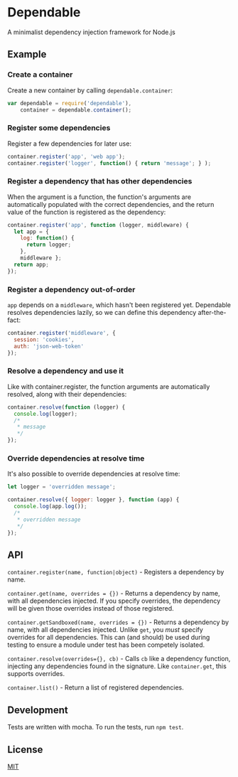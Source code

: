 # Dependable

A minimalist dependency injection framework for Node.js

## Example

### Create a container

Create a new container by calling `dependable.container`:

```js
var dependable = require('dependable'),
    container = dependable.container();
```

### Register some dependencies

Register a few dependencies for later use:

```js
container.register('app', 'web app');
container.register('logger', function() { return 'message'; } );
```

### Register a dependency that has other dependencies

When the argument is a function, the function's arguments are automatically
populated with the correct dependencies, and the return value of the function
is registered as the dependency:

```js
container.register('app', function (logger, middleware) {
  let app = {
    log: function() {
      return logger;
    },
    middleware };
  return app;
});
```

### Register a dependency out-of-order

`app` depends on a `middleware`, which hasn't been registered yet.
Dependable resolves dependencies lazily, so we can define this dependency
after-the-fact:

```js
container.register('middleware', {
  session: 'cookies',
  auth: 'json-web-token'
});
```

### Resolve a dependency and use it

Like with container.register, the function arguments are automatically resolved, along
with their dependencies:

```js
container.resolve(function (logger) {
  console.log(logger);
  /*
   * message
   */
});
```

### Override dependencies at resolve time

It's also possible to override dependencies at resolve time:

```js
let logger = 'overridden message';

container.resolve({ logger: logger }, function (app) {
  console.log(app.log());
  /*
   * overridden message
   */
});
```

## API

`container.register(name, function|object)` - Registers a dependency by name.

`container.get(name, overrides = {})` - Returns a dependency by name, with all dependencies injected. If you specify overrides, the dependency will be given those overrides instead of those registered.

`container.getSandboxed(name, overrides = {})` - Returns a dependency by name, with all dependencies injected. Unlike `get`, you _must_ specify overrides for all dependencies. This can (and should) be used during testing to ensure a module under test has been competely isolated.

`container.resolve(overrides={}, cb)` - Calls `cb` like a dependency function, injecting any dependencies found in the signature. Like `container.get`, this supports overrides.

`container.list()` - Return a list of registered dependencies.

## Development

Tests are written with mocha. To run the tests, run `npm test`.

## License

[MIT][license]

[license]: https://github.com/Schoonology/dependable/blob/master/LICENSE
